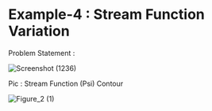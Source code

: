 # Example-4 : Stream Function Variation

Problem Statement :

![Screenshot (1236)](https://user-images.githubusercontent.com/68963724/123503543-32fcaa00-d671-11eb-8e77-0abc47b0779e.png)


Pic : Stream Function (Psi) Contour

![Figure_2 (1)](https://user-images.githubusercontent.com/68963724/123503656-fb423200-d671-11eb-8e70-54e999e3e8b2.png)
